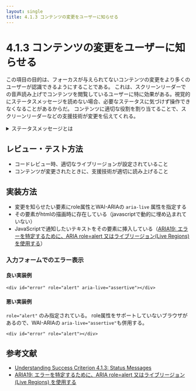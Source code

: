 ```yaml
---
layout: single
title: 4.1.3 コンテンツの変更をユーザーに知らせる
---
```


# 4.1.3 コンテンツの変更をユーザーに知らせる

この項目の目的は、フォーカスが与えられてないコンテンツの変更をより多くのユーザーが認識できるようにすることである。
これは、スクリーンリーダーでの音声読み上げでコンテンツを閲覧しているユーザーに特に効果がある。視覚的にステータスメッセージを読めない場合、必要なステータスに気づけず操作できなくなることがあるからだ。
コンテンツに適切な役割を割り当てることで、スクリーンリーダーなどの支援技術が変更を伝えてくれる。

<details>
<summary>ステータスメッセージとは</summary>
コンテンツへのアクションの成功や結果、処理の進行状況やエラー情報など。
なお、コンテキストの変化はステータスではない。

検索結果表示画面を例にした場合、

- 検索結果が表示される

は、コンテキストの変化に関する情報になるため、ステータスメッセージには含まれない。

- 検索実行のアクション後に表示される「検索中…」というテキスト
- 検索実行エラー時の「検索キーワードに記号は含めません」というエラーテキスト

などステータスのについて表示されるテキストはステータスメッセージに含まれる
</details>

## レビュー・テスト方法

- コードレビュー時、適切なライブリージョンが設定されていること
- コンテンツが変更されたときに、支援技術が適切に読み上げること

## 実装方法

- 変更を知らせたい要素にrole属性とWAI-ARIAの `aria-live` 属性を指定する
- その要素がhtmlの描画時に存在している（javascriptで動的に埋め込まれていない）
- JavaScriptで通知したいテキストをその要素に挿入している（[ARIA19: エラーを特定するために、ARIA role=alert 又はライブリージョン(Live Regions)を使用する](https://waic.jp/docs/WCAG-TECHS/ARIA19.html)）

### 入力フォームでのエラー表示

#### 良い実装例

```
<div id="error" role="alert" aria-live="assertive"></div>
```

#### 悪い実装例

`role="alert"` のみ指定されている。
role属性をサポートしていないブラウザがあるので、WAI-ARIAの `aria-live="assertive"`も併用する。


```
<div id="error" role="alert"></div>
```


## 参考文献
- [Understanding Success Criterion 4.1.3: Status Messages](https://www.w3.org/WAI/WCAG21/Understanding/status-messages.html)
- [ARIA19: エラーを特定するために、ARIA role=alert 又はライブリージョン (Live Regions) を使用する](https://waic.jp/docs/WCAG-TECHS/ARIA19.html)
